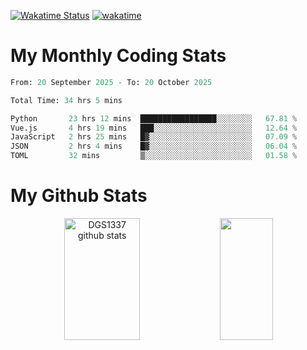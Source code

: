 [![Wakatime Status](https://github.com/noopurphalak/noopurphalak/workflows/wakatime-status-update/badge.svg)](https://github.com/noopurphalak/noopurphalak/actions/workflows/main.yml)
[![wakatime](https://wakatime.com/badge/user/80ace140-ef40-4fdd-b8ed-f3be3d2e1aea.svg)](https://wakatime.com/@80ace140-ef40-4fdd-b8ed-f3be3d2e1aea)

# My Monthly Coding Stats

<!--START_SECTION:waka-->

```python
From: 20 September 2025 - To: 20 October 2025

Total Time: 34 hrs 5 mins

Python       23 hrs 12 mins  █████████████████░░░░░░░░   67.81 %
Vue.js       4 hrs 19 mins   ███░░░░░░░░░░░░░░░░░░░░░░   12.64 %
JavaScript   2 hrs 25 mins   █▓░░░░░░░░░░░░░░░░░░░░░░░   07.09 %
JSON         2 hrs 4 mins    █▓░░░░░░░░░░░░░░░░░░░░░░░   06.04 %
TOML         32 mins         ▒░░░░░░░░░░░░░░░░░░░░░░░░   01.58 %
```

<!--END_SECTION:waka-->

# My Github Stats
<div style="text-align: center;">
  <img width="49%" height="195px" src="https://github-readme-stats-sigma-five.vercel.app/api?username=noopurphalak&show_icons=true&count_private=true&hide_border=true&title_color=00FFFF&icon_color=00FFFF&text_color=00FFFF&bg_color=0d1117" alt="DGS1337 github stats" />
  <img width="41%" height="195px" src="https://github-readme-stats-sigma-five.vercel.app/api/top-langs/?username=noopurphalak&layout=compact&hide_border=true&title_color=00FFFF&text_color=00FFFF&bg_color=0d1117" />
</div>
